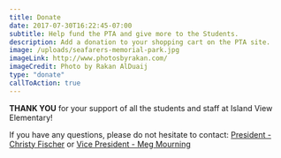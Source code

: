 ```yaml
---
title: Donate
date: 2017-07-30T16:22:45-07:00
subtitle: Help fund the PTA and give more to the Students.
description: Add a donation to your shopping cart on the PTA site.
image: /uploads/seafarers-memorial-park.jpg
imageLink: http://www.photosbyrakan.com/
imageCredit: Photo by Rakan AlDuaij
type: "donate"
callToAction: true
---
```

**THANK YOU** for your support of all the students and staff at Island View Elementary!

If you have any questions, please do not hesitate to contact: 
[President - Christy Fischer](mailto:president@islandviewpta.org) or [Vice President - Meg Mourning](mailto:vicepresident@islandviewpta.org)